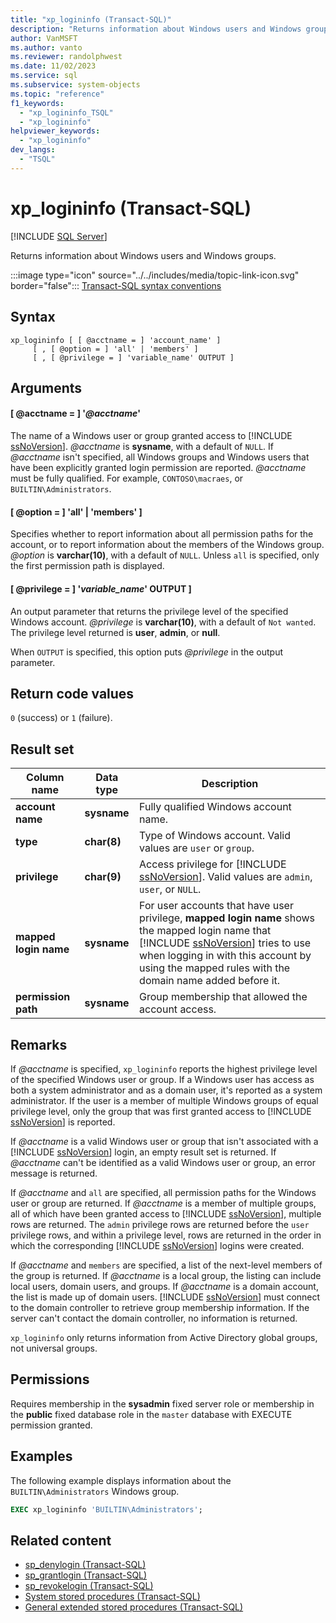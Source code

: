 ```yaml
---
title: "xp_logininfo (Transact-SQL)"
description: "Returns information about Windows users and Windows groups."
author: VanMSFT
ms.author: vanto
ms.reviewer: randolphwest
ms.date: 11/02/2023
ms.service: sql
ms.subservice: system-objects
ms.topic: "reference"
f1_keywords:
  - "xp_logininfo_TSQL"
  - "xp_logininfo"
helpviewer_keywords:
  - "xp_logininfo"
dev_langs:
  - "TSQL"
---
```

# xp_logininfo (Transact-SQL)

[!INCLUDE [SQL Server](../../includes/applies-to-version/sqlserver.md)]

Returns information about Windows users and Windows groups.

:::image type="icon" source="../../includes/media/topic-link-icon.svg" border="false"::: [Transact-SQL syntax conventions](../../t-sql/language-elements/transact-sql-syntax-conventions-transact-sql.md)

## Syntax

```syntaxsql
xp_logininfo [ [ @acctname = ] 'account_name' ]
     [ , [ @option = ] 'all' | 'members' ]
     [ , [ @privilege = ] 'variable_name' OUTPUT ]
```

## Arguments

#### [ @acctname = ] '*@acctname*'

The name of a Windows user or group granted access to [!INCLUDE [ssNoVersion](../../includes/ssnoversion-md.md)]. *@acctname* is **sysname**, with a default of `NULL`. If *@acctname* isn't specified, all Windows groups and Windows users that have been explicitly granted login permission are reported. *@acctname* must be fully qualified. For example, `CONTOSO\macraes`, or `BUILTIN\Administrators`.

#### [ @option = ] 'all' | 'members' ]

Specifies whether to report information about all permission paths for the account, or to report information about the members of the Windows group. *@option* is **varchar(10)**, with a default of `NULL`. Unless `all` is specified, only the first permission path is displayed.

#### [ @privilege = ] '*variable_name*' OUTPUT ]

An output parameter that returns the privilege level of the specified Windows account. *@privilege* is **varchar(10)**, with a default of `Not wanted`. The privilege level returned is **user**, **admin**, or **null**.

When `OUTPUT` is specified, this option puts *@privilege* in the output parameter.

## Return code values

`0` (success) or `1` (failure).

## Result set

| Column name | Data type | Description |
| --- | --- | --- |
| **account name** | **sysname** | Fully qualified Windows account name. |
| **type** | **char(8)** | Type of Windows account. Valid values are `user` or `group`. |
| **privilege** | **char(9)** | Access privilege for [!INCLUDE [ssNoVersion](../../includes/ssnoversion-md.md)]. Valid values are `admin`, `user`, or `NULL`. |
| **mapped login name** | **sysname** | For user accounts that have user privilege, **mapped login name** shows the mapped login name that [!INCLUDE [ssNoVersion](../../includes/ssnoversion-md.md)] tries to use when logging in with this account by using the mapped rules with the domain name added before it. |
| **permission path** | **sysname** | Group membership that allowed the account access. |

## Remarks

If *@acctname* is specified, `xp_logininfo` reports the highest privilege level of the specified Windows user or group. If a Windows user has access as both a system administrator and as a domain user, it's reported as a system administrator. If the user is a member of multiple Windows groups of equal privilege level, only the group that was first granted access to [!INCLUDE [ssNoVersion](../../includes/ssnoversion-md.md)] is reported.

If *@acctname* is a valid Windows user or group that isn't associated with a [!INCLUDE [ssNoVersion](../../includes/ssnoversion-md.md)] login, an empty result set is returned. If *@acctname* can't be identified as a valid Windows user or group, an error message is returned.

If *@acctname* and `all` are specified, all permission paths for the Windows user or group are returned. If *@acctname* is a member of multiple groups, all of which have been granted access to [!INCLUDE [ssNoVersion](../../includes/ssnoversion-md.md)], multiple rows are returned. The `admin` privilege rows are returned before the `user` privilege rows, and within a privilege level, rows are returned in the order in which the corresponding [!INCLUDE [ssNoVersion](../../includes/ssnoversion-md.md)] logins were created.

If *@acctname* and `members` are specified, a list of the next-level members of the group is returned. If *@acctname* is a local group, the listing can include local users, domain users, and groups. If *@acctname* is a domain account, the list is made up of domain users. [!INCLUDE [ssNoVersion](../../includes/ssnoversion-md.md)] must connect to the domain controller to retrieve group membership information. If the server can't contact the domain controller, no information is returned.

`xp_logininfo` only returns information from Active Directory global groups, not universal groups.

## Permissions

Requires membership in the **sysadmin** fixed server role or membership in the **public** fixed database role in the `master` database with EXECUTE permission granted.

## Examples

The following example displays information about the `BUILTIN\Administrators` Windows group.

```sql
EXEC xp_logininfo 'BUILTIN\Administrators';
```

## Related content

- [sp_denylogin (Transact-SQL)](sp-denylogin-transact-sql.md)
- [sp_grantlogin (Transact-SQL)](sp-grantlogin-transact-sql.md)
- [sp_revokelogin (Transact-SQL)](sp-revokelogin-transact-sql.md)
- [System stored procedures (Transact-SQL)](system-stored-procedures-transact-sql.md)
- [General extended stored procedures (Transact-SQL)](general-extended-stored-procedures-transact-sql.md)
